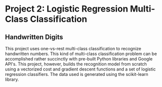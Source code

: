 # Project 2: Logistic Regression Multi-Class Classification
## Handwritten Digits

This project uses one-vs-rest multi-class classification to recognize handwritten numbers. This kind of multi-class classification problem can be accomplished rather succinctly with pre-built Python libraries and Google API's. This project, however, builds the recognition model from scratch using a vectorized cost and gradient descent functions and a set of logistic regression classifiers. The data used is generated using the scikit-learn library.
